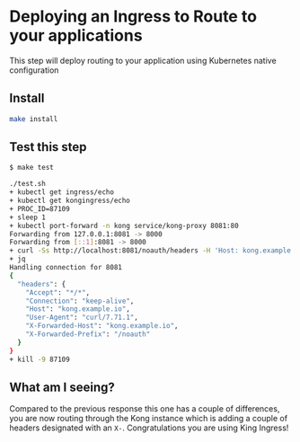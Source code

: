 # Deploying an Ingress to Route to your applications

This step will deploy routing to your application using Kubernetes native configuration

## Install

```bash
make install
```

## Test this step

```bash
$ make test

./test.sh
+ kubectl get ingress/echo
+ kubectl get kongingress/echo
+ PROC_ID=87109
+ sleep 1
+ kubectl port-forward -n kong service/kong-proxy 8081:80
Forwarding from 127.0.0.1:8081 -> 8000
Forwarding from [::1]:8081 -> 8000
+ curl -Ss http://localhost:8081/noauth/headers -H 'Host: kong.example.io'
+ jq
Handling connection for 8081
{
  "headers": {
    "Accept": "*/*",
    "Connection": "keep-alive",
    "Host": "kong.example.io",
    "User-Agent": "curl/7.71.1",
    "X-Forwarded-Host": "kong.example.io",
    "X-Forwarded-Prefix": "/noauth"
  }
}
+ kill -9 87109
```

## What am I seeing?

Compared to the previous response this one has a couple of differences, you are now routing through the Kong instance which is adding a couple of headers designated with an `X-`. Congratulations you are using King Ingress!
